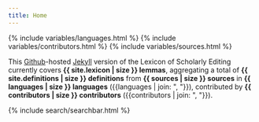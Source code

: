 ```yaml
---
title: Home
---
```

{% include variables/languages.html %}
{% include variables/contributors.html %}
{% include variables/sources.html %}

This [Github](https://github.com)-hosted [Jekyll](https://jekyllrb.com) version of the Lexicon of Scholarly Editing currently covers **{{ site.lexicon | size }} lemmas**, aggregating a total of **{{ site.definitions | size }} definitions** from **{{ sources | size }} sources** in **{{ languages | size }} languages** ({{languages | join: ", "}}), contributed by **{{ contributors | size }} contributors** ({{contributors | join: ", "}}).

{% include search/searchbar.html %}

